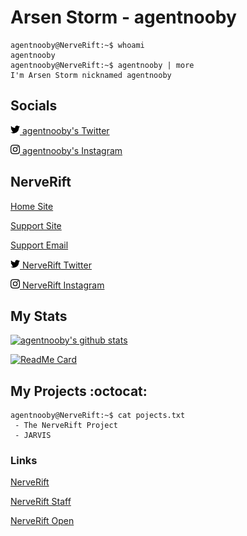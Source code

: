 # Arsen Storm - agentnooby

```console
agentnooby@NerveRift:~$ whoami
agentnooby
agentnooby@NerveRift:~$ agentnooby | more
I'm Arsen Storm nicknamed agentnooby
```

## Socials
<img src="./content/twitter.svg" width="15" height="15">[ agentnooby's Twitter](https://twitter.com/agentnooby)

<img src="./content/instagram.svg" width="15" height="15">[ agentnooby's Instagram](https://instagram.com/agentnooby)

## NerveRift
[Home Site](https://nerverift.com)

[Support Site](https://support.nerverift.com)

[Support Email](mailto:support@nerverift.com)

<img src="./content/twitter.svg" width="15" height="15">[ NerveRift Twitter](https://twitter.com/nerverift)

<img src="./content/instagram.svg" width="15" height="15">[ NerveRift Instagram](https://instagram.com/nerverift)

## My Stats
<a href="https://github.com/agentnooby" target="_blank">
  <img src="https://github-readme-stats.vercel.app/api?username=agentnooby&count_private=true&show_icons=true&hide_border=true&hide_title=true&theme=tokyonight" alt="agentnooby's github stats" />
</a>

[![ReadMe Card](https://github-readme-stats.vercel.app/api/pin/?username=agentnooby&repo=badwindows&hide_border=true&theme=tokyonight)](https://github.com/agentnooby/BadWindows)

## My Projects :octocat:

```console
agentnooby@NerveRift:~$ cat pojects.txt
 - The NerveRift Project
 - JARVIS
```

### Links

[NerveRift](https://github.com/NerveRift)

[NerveRift Staff](https://github.com/NerveRiftStaff)

[NerveRift Open](https://github.com/NerveRiftOpen)
